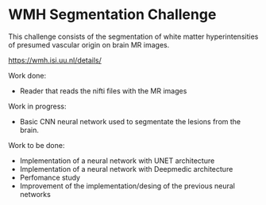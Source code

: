 # WMH Segmentation Challenge 

This challenge consists of the segmentation of white matter hyperintensities of presumed vascular origin on brain MR images.

https://wmh.isi.uu.nl/details/

Work done:

- Reader that reads the nifti files with the MR images

Work in progress:

- Basic CNN neural network used to segmentate the lesions from the brain. 

Work to be done:

- Implementation of a neural network with UNET architecture
- Implementation of a neural network with Deepmedic architecture
- Perfomance study
- Improvement of the implementation/desing of the previous neural networks
